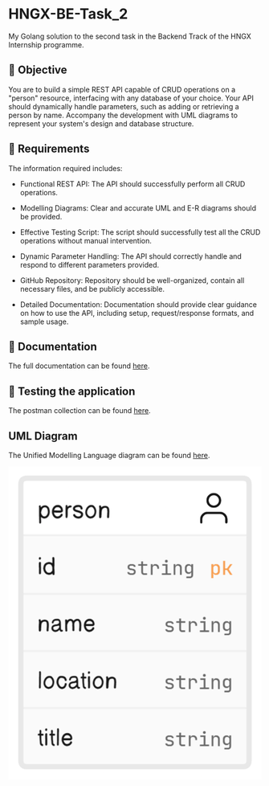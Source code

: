 # HNGX-BE-Task_2

My Golang solution to the second task in the Backend Track of the HNGX Internship programme.

## :dart: Objective

You are to build a simple REST API capable of CRUD operations on a "person" resource, interfacing with any database of your choice. Your API should dynamically handle parameters, such as adding or retrieving a person by name. Accompany the development with UML diagrams to represent your system's design and database structure.

## 🎯 Requirements

The information required includes:

- Functional REST API: The API should successfully perform all CRUD operations.

- Modelling Diagrams: Clear and accurate UML and E-R diagrams should be provided.

- Effective Testing Script: The script should successfully test all the CRUD operations without manual intervention.

- Dynamic Parameter Handling: The API should correctly handle and respond to different parameters provided.
- GitHub Repository: Repository should be well-organized, contain all necessary files, and be publicly accessible.

- Detailed Documentation: Documentation should provide clear guidance on how to use the API, including setup, request/response formats, and sample usage.

## 🎯 Documentation

The full documentation can be found [here](https://github.com/starlingvibes/HNGX-BE-Task_2/blob/main/DOCUMENTATION.md).

## 🎯 Testing the application

The postman collection can be found [here](https://github.com/starlingvibes/HNGX-BE-Task_2/blob/main/documentation/HNGX-BE-Task_2.postman_collection.json).

## UML Diagram

The Unified Modelling Language diagram can be found [here](https://github.com/starlingvibes/HNGX-BE-Task_2/blob/main/models/uml_diagram.png).

![UML Diagram](https://github.com/starlingvibes/HNGX-BE-Task_2/blob/main/models/uml_diagram.png?raw=true)
